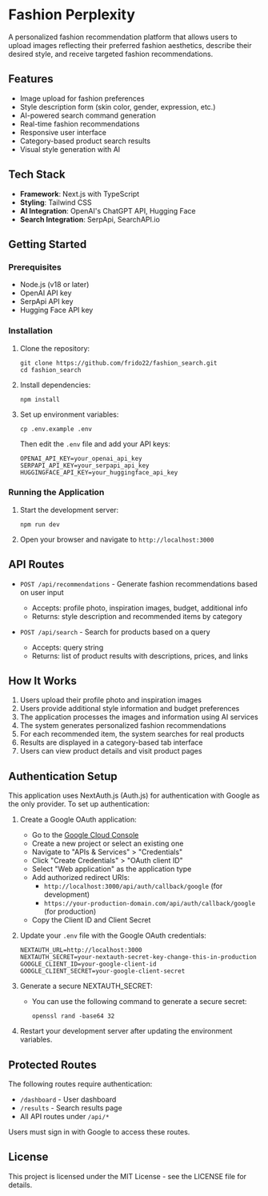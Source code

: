 # Fashion Perplexity

A personalized fashion recommendation platform that allows users to upload images reflecting their preferred fashion aesthetics, describe their desired style, and receive targeted fashion recommendations.

## Features

- Image upload for fashion preferences
- Style description form (skin color, gender, expression, etc.)
- AI-powered search command generation
- Real-time fashion recommendations
- Responsive user interface
- Category-based product search results
- Visual style generation with AI

## Tech Stack

- **Framework**: Next.js with TypeScript
- **Styling**: Tailwind CSS
- **AI Integration**: OpenAI's ChatGPT API, Hugging Face
- **Search Integration**: SerpApi, SearchAPI.io

## Getting Started

### Prerequisites

- Node.js (v18 or later)
- OpenAI API key
- SerpApi API key
- Hugging Face API key

### Installation

1. Clone the repository:
   ```
   git clone https://github.com/frido22/fashion_search.git
   cd fashion_search
   ```

2. Install dependencies:
   ```
   npm install
   ```

3. Set up environment variables:
   ```
   cp .env.example .env
   ```
   Then edit the `.env` file and add your API keys:
   ```
   OPENAI_API_KEY=your_openai_api_key
   SERPAPI_API_KEY=your_serpapi_api_key
   HUGGINGFACE_API_KEY=your_huggingface_api_key
   ```

### Running the Application

1. Start the development server:
   ```
   npm run dev
   ```
2. Open your browser and navigate to `http://localhost:3000`

## API Routes

- `POST /api/recommendations` - Generate fashion recommendations based on user input
  - Accepts: profile photo, inspiration images, budget, additional info
  - Returns: style description and recommended items by category

- `POST /api/search` - Search for products based on a query
  - Accepts: query string
  - Returns: list of product results with descriptions, prices, and links

## How It Works

1. Users upload their profile photo and inspiration images
2. Users provide additional style information and budget preferences
3. The application processes the images and information using AI services
4. The system generates personalized fashion recommendations
5. For each recommended item, the system searches for real products
6. Results are displayed in a category-based tab interface
7. Users can view product details and visit product pages

## Authentication Setup

This application uses NextAuth.js (Auth.js) for authentication with Google as the only provider. To set up authentication:

1. Create a Google OAuth application:
   - Go to the [Google Cloud Console](https://console.cloud.google.com/)
   - Create a new project or select an existing one
   - Navigate to "APIs & Services" > "Credentials"
   - Click "Create Credentials" > "OAuth client ID"
   - Select "Web application" as the application type
   - Add authorized redirect URIs:
     - `http://localhost:3000/api/auth/callback/google` (for development)
     - `https://your-production-domain.com/api/auth/callback/google` (for production)
   - Copy the Client ID and Client Secret

2. Update your `.env` file with the Google OAuth credentials:
   ```
   NEXTAUTH_URL=http://localhost:3000
   NEXTAUTH_SECRET=your-nextauth-secret-key-change-this-in-production
   GOOGLE_CLIENT_ID=your-google-client-id
   GOOGLE_CLIENT_SECRET=your-google-client-secret
   ```

3. Generate a secure NEXTAUTH_SECRET:
   - You can use the following command to generate a secure secret:
     ```
     openssl rand -base64 32
     ```

4. Restart your development server after updating the environment variables.

## Protected Routes

The following routes require authentication:
- `/dashboard` - User dashboard
- `/results` - Search results page
- All API routes under `/api/*`

Users must sign in with Google to access these routes.

## License

This project is licensed under the MIT License - see the LICENSE file for details.
